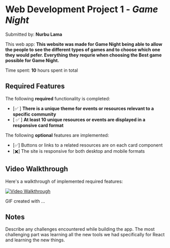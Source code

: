 # Web Development Project 1 - *Game Night*

Submitted by: **Nurbu Lama**

This web app: **This website was made for Game Night being able to allow the people to see the different types of games and to choose 
which one they would pefer. Everything they requrie when choosing the Best game possible for Game Night.**

Time spent: **10** hours spent in total

## Required Features

The following **required** functionality is completed:

- [✅ ] **There is a unique theme for events or resources relevant to a specific community**
- [ ✅ ] **At least 10 unique resources or events are displayed in a responsive card format**

The following **optional** features are implemented:

- [✅] Buttons or links to a related resources are on each card component
- [✖️] The site is responsive for both desktop and mobile formats
## Video Walkthrough

Here's a walkthrough of implemented required features:

[<img src='http://i.imgur.com/link/to/your/gif/file.gif' title='Video Walkthrough' width='' alt='Video Walkthrough' />](https://imgur.com/a/jz45I7w)

<!-- Replace this with whatever GIF tool you used! -->
GIF created with ...  
<!-- Recommended tools:
[Kap](https://getkap.co/) for macOS
[ScreenToGif](https://www.screentogif.com/) for Windows
[peek](https://github.com/phw/peek) for Linux. -->

## Notes

Describe any challenges encountered while building the app.
The most challenging part was learning all the new tools we had specifically for React and learning the new things.
